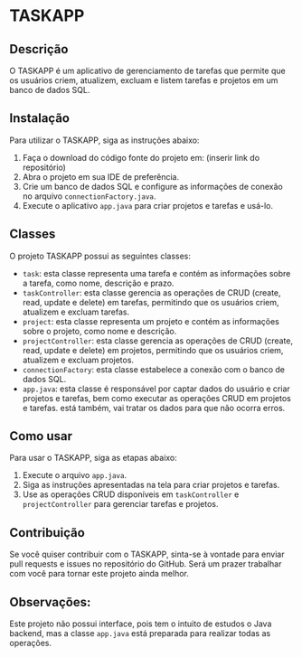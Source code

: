 
# TASKAPP

## Descrição

O TASKAPP é um aplicativo de gerenciamento de tarefas que permite que os usuários criem, atualizem, excluam e listem tarefas e projetos em um banco de dados SQL.

## Instalação

Para utilizar o TASKAPP, siga as instruções abaixo:

1. Faça o download do código fonte do projeto em: (inserir link do repositório)
2. Abra o projeto em sua IDE de preferência.
3. Crie um banco de dados SQL e configure as informações de conexão no arquivo `connectionFactory.java`.
4. Execute o aplicativo `app.java` para criar projetos e tarefas e usá-lo.

## Classes

O projeto TASKAPP possui as seguintes classes:

- `task`: esta classe representa uma tarefa e contém as informações sobre a tarefa, como nome, descrição e prazo.
- `taskController`: esta classe gerencia as operações de CRUD (create, read, update e delete) em tarefas, permitindo que os usuários criem, atualizem e excluam tarefas.
- `project`: esta classe representa um projeto e contém as informações sobre o projeto, como nome e descrição.
- `projectController`: esta classe gerencia as operações de CRUD (create, read, update e delete) em projetos, permitindo que os usuários criem, atualizem e excluam projetos.
- `connectionFactory`: esta classe estabelece a conexão com o banco de dados SQL.
- `app.java`: esta classe é responsável por captar dados do usuário e criar projetos e tarefas, bem como executar as operações CRUD em projetos e tarefas.
está também, vai tratar os dados para que não ocorra erros.

## Como usar

Para usar o TASKAPP, siga as etapas abaixo:

1. Execute o arquivo `app.java`.
2. Siga as instruções apresentadas na tela para criar projetos e tarefas.
3. Use as operações CRUD disponíveis em `taskController` e `projectController` para gerenciar tarefas e projetos.

## Contribuição

Se você quiser contribuir com o TASKAPP, sinta-se à vontade para enviar pull requests e issues no repositório do GitHub. Será um prazer trabalhar com você para tornar este projeto ainda melhor.

## Observações:

Este projeto não possui interface, pois tem o intuito de estudos o Java backend, mas a classe `app.java` está preparada para realizar todas as operações.
